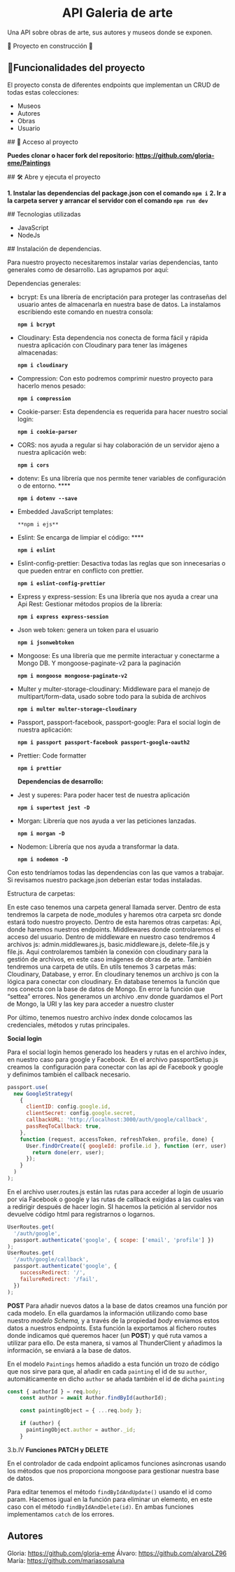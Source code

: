 <h1 align="center"> API Galeria de arte </h1>

Una API sobre obras de arte, sus autores y museos donde se exponen.

:construction: Proyecto en construcción :construction:

## :hammer:Funcionalidades del proyecto

El proyecto consta de diferentes endpoints que implementan un CRUD de todas estas colecciones:

- Museos
- Autores
- Obras
- Usuario

\## 📁 Acceso al proyecto

**Puedes clonar o hacer fork del repositorio: https://github.com/gloria-eme/Paintings**

\## 🛠️ Abre y ejecuta el proyecto

**1. Instalar las dependencias del package.json con el comando `npm i`**
**2. Ir a la carpeta server y arrancar el servidor con el comando `npm run dev`**

\## Tecnologias utilizadas

- JavaScript
- NodeJs

\## Instalación de dependencias.

Para nuestro proyecto necesitaremos instalar varias dependencias, tanto generales como de desarrollo. Las agrupamos por aquí:

Dependencias generales:

- bcrypt: Es una librería de encriptación para proteger las contraseñas del usuario antes de almacenarla en nuestra base de datos. La instalamos escribiendo este comando en nuestra consola:
    
    **`npm i bcrypt`**
    
- Cloudinary: Esta dependencia nos conecta de forma fácil y rápida nuestra aplicación con Cloudinary para tener las imágenes almacenadas:
    
    **`npm i cloudinary`**
    
- Compression: Con esto podremos comprimir nuestro proyecto para hacerlo menos pesado:
    
    **`npm i compression`**
    
- Cookie-parser: Esta dependencia es requerida para hacer nuestro social login:
    
    **`npm i cookie-parser`**
    
- CORS: nos ayuda a regular si hay colaboración de un servidor ajeno a nuestra aplicación web:
    
    **`npm i cors`**
    
- dotenv: Es una librería que nos permite tener variables de configuración o de entorno. ****
    
    **`npm i dotenv --save`**
    
- Embedded JavaScript templates:
    
     `**npm i ejs**`
    
- Eslint: Se encarga de limpiar el código: ****
    
    **`npm i eslint`**
    
- Eslint-config-prettier: Desactiva todas las reglas que son innecesarias o que pueden entrar en conflicto con prettier.
    
    **`npm i eslint-config-prettier`**
    
- Express y express-session: Es una librería que nos ayuda a crear una Api Rest: Gestionar métodos propios de la librería:
    
    **`npm i express express-session`**
    
- Json web token: genera un token para el usuario
    
    **`npm i jsonwebtoken`**
    
- Mongoose: Es una librería que me permite interactuar y conectarme a Mongo DB. Y mongoose-paginate-v2 para la paginación
    
    **`npm i mongoose mongoose-paginate-v2`**
    
- Multer y multer-storage-cloudinary: Middleware para el manejo de multipart/form-data, usado sobre todo para la subida de archivos
    
    **`npm i multer multer-storage-cloudinary`**
    
- Passport, passport-facebook, passport-google: Para el social login de nuestra aplicación:
    
    **`npm i passport passport-facebook passport-google-oauth2`**
    
- Prettier: Code formatter
    
    **`npm i prettier`**
    
    **Dependencias de desarrollo:**
    
- Jest y superes: Para poder hacer test de nuestra aplicación
    
    **`npm i supertest jest -D`**
    
- Morgan: Librería que nos ayuda a ver las peticiones lanzadas.
    
    **`npm i morgan -D`**
    
- Nodemon: Librería que nos ayuda a transformar la data.
    
    **`npm i nodemon -D`**

Con esto tendríamos todas las dependencias con las que vamos a trabajar. Si revisamos nuestro package.json deberían estar todas instaladas.

Estructura de carpetas:

En este caso tenemos una carpeta general llamada server. Dentro de esta tendremos la carpeta de node_modules y haremos otra carpeta src donde estará todo nuestro proyecto. Dentro de esta haremos otras carpetas:
Api, donde haremos nuestros endpoints. 
Middlewares donde controlaremos el acceso del usuario. Dentro de middleware en nuestro caso tendremos 4 archivos js: admin.middlewares.js, basic.middleware.js, delete-file.js y file.js. Aqui controlaremos también la conexión con cloudinary para la gestión de archivos, en este caso imágenes de obras de arte.
También tendremos una carpeta de utils. En utils tenemos 3 carpetas más: Cloudinary, Database, y error. En cloudinary tenemos un archivo js con la lógica para conectar con cloudinary.
En database tenemos la función que nos conecta con la base de datos de Mongo.
En error la función que “settea” errores.
Nos generamos un archivo .env donde guardamos el Port de Mongo, la URI y las key para acceder a nuestro cluster

Por último, tenemos nuestro archivo índex donde colocamos las credenciales, métodos  y rutas principales. 


**Social login**

Para el social login hemos generado los headers y rutas en el archivo índex, en nuestro caso para google y Facebook.  En el archivo passportSetup.js creamos la  configuración para conectar con las api de Facebook y google y definimos también el callback necesario.

```jsx
passport.use(
  new GoogleStrategy(
    {
      clientID: config.google.id,
      clientSecret: config.google.secret,
      callbackURL: 'http://localhost:3000/auth/google/callback',
      passReqToCallback: true,
    },
    function (request, accessToken, refreshToken, profile, done) {
      User.findOrCreate({ googleId: profile.id }, function (err, user) {
        return done(err, user);
      });
    }
  )
);
```

En el archivo user.routes.js están las rutas para acceder al login de usuario por vía Facebook o google y las rutas de callback exigidas a las cuales van a redirigir después de hacer login. SI hacemos la petición al servidor nos devuelve código html para registrarnos o logarnos.

```jsx
UserRoutes.get(
  '/auth/google',
  passport.authenticate('google', { scope: ['email', 'profile'] })
);
UserRoutes.get(
  '/auth/google/callback',
  passport.authenticate('google', {
    successRedirect: '/',
    failureRedirect: '/fail',
  })
);
```

**POST**
Para añadir nuevos datos a la base de datos creamos una función por cada modelo. En ella guardamos la información utilizando como base nuestro *modelo Schema,* y a través de la propiedad *body* enviamos estos datos a nuestros endpoints. Esta función la exportamos al fichero routes donde indicamos qué queremos hacer (un **POST**) y qué ruta vamos a utilizar para ello. De esta manera, si vamos al ThunderClient y añadimos la información, se enviará a la base de datos. 

En el modelo `Paintings` hemos añadido a esta función un trozo de código que nos sirve para que, al añadir en cada `painting` el id de su `author`, automáticamente en dicho `author` se añada también el id de dicha `painting`

```jsx
const { authorId } = req.body;
    const author = await Author.findById(authorId);

    const paintingObject = { ...req.body };

    if (author) {
      paintingObject.author = author._id;
    }
```

3.b.IV **Funciones PATCH y DELETE**

En el controlador de cada endpoint aplicamos funciones asíncronas usando los métodos que nos proporciona mongoose para gestionar nuestra base de datos.  

Para editar tenemos el método  `findByIdAndUpdate()` usando el id como param. Hacemos igual en la función para eliminar un elemento, en este caso con el método `findByIdAndDelete(id)`. En ambas funciones implementamos `catch`  de los errores.

## Autores

Gloria: https://github.com/gloria-eme
Álvaro: https://github.com/alvaroLZ96
María: https://github.com/mariasosaluna
